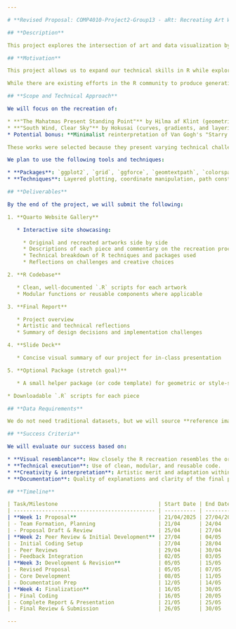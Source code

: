 ```yaml
---

# **Revised Proposal: COMP4010-Project2-Group13 - aRt: Recreating Art With R**

## **Description**

This project explores the intersection of art and data visualization by recreating well-known artworks using R. We will use R's advanced plotting and graphics capabilities to translate selected pieces into code-generated representations. Our focus will be on styles where R’s strengths — particularly in grid-based systems, vector graphics, and color manipulation — can be meaningfully applied.

## **Motivation**

This project allows us to expand our technical skills in R while exploring artistic expression. We are especially interested in how R’s plotting ecosystem (e.g., `ggplot2`, `grid`, `ggforce`, `geomtextpath`, `patchwork`) can be used not only for data communication but also for creative visual storytelling.

While there are existing efforts in the R community to produce generative art or mimic certain visual aesthetics, our focus will be on **manually recreating iconic artworks**, using custom R code to explore techniques like layering, path creation, gradients, and geometric composition. Through this, we aim to deepen our understanding of programmatic art, explore different artistic styles, and potentially develop reusable patterns or helper functions to simplify recreating other pieces.

## **Scope and Technical Approach**

We will focus on the recreation of:

* **"The Mahatmas Present Standing Point"** by Hilma af Klint (geometric abstraction)
* **"South Wind, Clear Sky"** by Hokusai (curves, gradients, and layering)
* Potential bonus: **Minimalist reinterpretation of Van Gogh's "Starry Night"**

These works were selected because they present varying technical challenges — from geometric layout to line curves and color gradients — which align well with R’s graphical capabilities.

We plan to use the following tools and techniques:

* **Packages**: `ggplot2`, `grid`, `ggforce`, `geomtextpath`, `colorspace`, `patchwork`
* **Techniques**: Layered plotting, coordinate manipulation, path construction, transparency/alpha blending, and text-based path drawing.

## **Deliverables**

By the end of the project, we will submit the following:

1. **Quarto Website Gallery**

   * Interactive site showcasing:

     * Original and recreated artworks side by side
     * Descriptions of each piece and commentary on the recreation process
     * Technical breakdown of R techniques and packages used
     * Reflections on challenges and creative choices

2. **R Codebase**

   * Clean, well-documented `.R` scripts for each artwork
   * Modular functions or reusable components where applicable

3. **Final Report**

   * Project overview
   * Artistic and technical reflections
   * Summary of design decisions and implementation challenges

4. **Slide Deck**

   * Concise visual summary of our project for in-class presentation

5. **Optional Package (stretch goal)**

   * A small helper package (or code template) for geometric or style-specific art recreation

* Downloadable `.R` scripts for each piece

## **Data Requirements**

We do not need traditional datasets, but we will source **reference images** of the original artworks from public domain repositories such as Wikimedia Commons or museum archives. These images are only for visual guidance and comparison — all visualizations will be manually constructed with R code.

## **Success Criteria**

We will evaluate our success based on:

* **Visual resemblance**: How closely the R recreation resembles the original artwork in layout, color, and overall feel.
* **Technical execution**: Use of clean, modular, and reusable code.
* **Creativity & interpretation**: Artistic merit and adaptation within R’s constraints.
* **Documentation**: Quality of explanations and clarity of the final presentation.

## **Timeline**

| Task/Milestone                                | Start Date | End Date   | Deliverable          | Assigned Member(s) |
| --------------------------------------------- | ---------- | ---------- | -------------------- | ------------------ |
| **Week 1: Proposal**                          | 21/04/2025 | 27/04/2025 | Initial proposal     | All                |
| - Team Formation, Planning                    | 21/04      | 24/04      | Project plan         | Ekaterina, Dat     |
| - Proposal Draft & Review                     | 25/04      | 27/04      | Draft submission     | Lam, Dat           |
| **Week 2: Peer Review & Initial Development** | 27/04      | 04/05      | Peer feedback        | All                |
| - Initial Coding Setup                        | 27/04      | 28/04      | Basic plot skeletons | Ekaterina          |
| - Peer Reviews                                | 29/04      | 30/04      | Peer review          | Lam, Dat           |
| - Feedback Integration                        | 02/05      | 03/05      | Adjust plan/code     | Ekaterina, Lam     |
| **Week 3: Development & Revision**            | 05/05      | 15/05      | Revised proposal     | Dat, All           |
| - Revised Proposal                            | 05/05      | 07/05      | Detailed scope       | Dat                |
| - Core Development                            | 08/05      | 11/05      | Artwork scripts      | Ekaterina, Lam     |
| - Documentation Prep                          | 12/05      | 14/05      | Slide/report drafts  | Lam                |
| **Week 4: Finalization**                      | 16/05      | 30/05      | Final site & files   | All                |
| - Final Coding                                | 16/05      | 20/05      | Complete scripts     | Ekaterina          |
| - Complete Report & Presentation              | 21/05      | 25/05      | Slides, write-up     | Lam, Dat           |
| - Final Review & Submission                   | 26/05      | 30/05      | Website, repo, files | All                |

---
```



